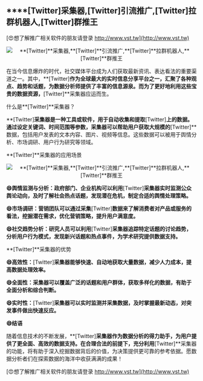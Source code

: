 ## ****[Twitter]**采集器,**[Twitter]**引流推广,**[Twitter]**拉群机器人,**[Twitter]**群推王**

[😍想了解推广相关软件的朋友请登录 http://www.vst.tw](http://www.vst.tw)

 <center><img src="https://vst.tw/MP4/tuiguang/png/5.png" alt="**[Twitter]**采集器,**[Twitter]**引流推广,**[Twitter]**拉群机器人,**[Twitter]**群推王"></center>

在当今信息爆炸的时代，社交媒体平台成为人们获取最新资讯、表达看法的重要渠道之一。其中，**[Twitter]**作为全球最大的实时信息分享平台之一，汇聚了各种观点、趋势和话题，为数据分析师提供了丰富的信息源泉。而为了更好地利用这些宝贵的数据资源，**[Twitter]**采集器应运而生。

什么是**[Twitter]**采集器？

**[Twitter]**采集器是一种工具或软件，用于自动收集和提取**[Twitter]**上的数据。通过设定关键词、时间范围等参数，采集器可以帮助用户获取大规模的**[Twitter]**数据，包括用户发表的文本内容、图片、视频等信息。这些数据可以被用于舆情分析、市场调研、用户行为研究等领域。

**[Twitter]**采集器的应用场景

 <center><img src="https://vst.tw/MP4/tuiguang/png/7.png" alt="**[Twitter]**采集器,**[Twitter]**引流推广,**[Twitter]**拉群机器人,**[Twitter]**群推王"></center>

**😄舆情监测与分析：政府部门、企业机构可以利用**[Twitter]**采集器实时监测公众舆论动向，及时了解社会热点话题，发现潜在危机，制定合适的舆情处理策略。**

**😄市场调研：营销团队可以通过采集**[Twitter]**数据来了解消费者对产品或服务的看法，挖掘潜在需求，优化营销策略，提升用户满意度。**

**😄社交趋势分析：研究人员可以利用**[Twitter]**采集器追踪特定话题的讨论趋势，分析用户行为模式，发现新兴话题和热点事件，为学术研究提供数据支持。**

**[Twitter]**采集器的优势

**😄高效性：**[Twitter]**采集器能够快速、自动地获取大量数据，减少人力成本，提高数据处理效率。**

**😄全面性：采集器可以覆盖广泛的话题和用户群体，获取多样化的数据，有助于全面分析和综合判断。**

**😄实时性：**[Twitter]**采集器可以实时监测并采集数据，及时掌握最新动态，对突发事件做出快速反应。**

**😄结语**

随着信息技术的不断发展，**[Twitter]**采集器作为数据分析的得力助手，为用户提供了更全面、高效的数据支持。在合理合法的前提下，充分利用**[Twitter]**采集器的功能，将有助于深入挖掘数据背后的价值，为决策提供更可靠的参考依据。愿数据分析者们在探索数据的海洋中收获满满的成果！

[😍想了解推广相关软件的朋友请登录 http://www.vst.tw](http://www.vst.tw)




